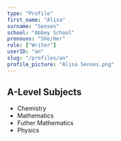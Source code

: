 ```yaml
---
type: "Profile"
first_name: "Alisa"
surname: "Senses"
school: "Abbey School"
pronouns: "She/Her"
role: ["Writer"]
userID: "an"
slug: "/profiles/an"
profile_picture: "Alisa Senses.png"
---
```


## A-Level Subjects
- Chemistry
- Mathematics
- Futher Mathematics
- Physics
